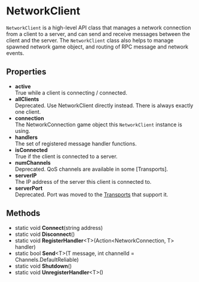 # NetworkClient

`NetworkClient` is a high-level API class that manages a network connection from a client to a server, and can send and receive messages between the client and the server. The `NetworkClient` class also helps to manage spawned network game object, and routing of RPC message and network events.

## Properties
-   **active**  
    True while a client is connecting / connected.
-   **allClients**  
    Deprecated.  Use NetworkClient directly instead. There is always exactly one client.
-   **connection**  
    The NetworkConnection game object this `NetworkClient` instance is using.
-   **handlers**  
    The set of registered message handler functions.
-   **isConnected**  
    True if the client is connected to a server.
-   **numChannels**  
    Deprecated.  QoS channels are available in some [Transports].
-   **serverIP**  
    The IP address of the server this client is connected to.
-   **serverPort**  
    Deprecated.  Port was moved to the [Transports](../Transports/index.md) that support it.

## Methods
-   static void **Connect**(string address)
-   static void **Disconnect**()
-   static void **RegisterHandler**\<T\>(Action\<NetworkConnection, T\> handler)
-   static bool **Send**\<T\>(T message, int channelId = Channels.DefaultReliable)
-   static void **Shutdown**()
-   static void **UnregisterHandler**\<T\>()

 
